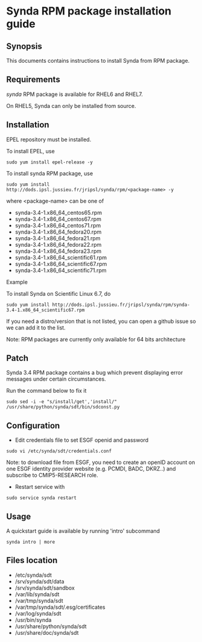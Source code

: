 # Synda RPM package installation guide

## Synopsis

This documents contains instructions to install Synda from RPM package.

## Requirements

*synda* RPM package is available for RHEL6 and RHEL7.

On RHEL5, Synda can only be installed from source.

## Installation

EPEL repository must be installed.

To install EPEL, use

```
sudo yum install epel-release -y
```

To install synda RPM package, use

```
sudo yum install http://dods.ipsl.jussieu.fr/jripsl/synda/rpm/<package-name> -y
```

where &lt;package-name&gt; can be one of

* synda-3.4-1.x86_64_centos65.rpm
* synda-3.4-1.x86_64_centos67.rpm
* synda-3.4-1.x86_64_centos71.rpm
* synda-3.4-1.x86_64_fedora20.rpm
* synda-3.4-1.x86_64_fedora21.rpm
* synda-3.4-1.x86_64_fedora22.rpm
* synda-3.4-1.x86_64_fedora23.rpm
* synda-3.4-1.x86_64_scientific61.rpm
* synda-3.4-1.x86_64_scientific67.rpm
* synda-3.4-1.x86_64_scientific71.rpm

Example

To install Synda on Scientific Linux 6.7, do

```
sudo yum install http://dods.ipsl.jussieu.fr/jripsl/synda/rpm/synda-3.4-1.x86_64_scientific67.rpm 
```

If you need a distro/version that is not listed, you can open a github issue so we can add it to the list.

Note: RPM packages are currently only available for 64 bits architecture

## Patch

Synda 3.4 RPM package contains a bug which prevent displaying error messages under certain circumstances.

Run the command below to fix it

```
sudo sed -i -e "s/install/get','install/" /usr/share/python/synda/sdt/bin/sdconst.py
```

## Configuration

* Edit credentials file to set ESGF openid and password

```
sudo vi /etc/synda/sdt/credentials.conf
```

Note: to download file from ESGF, you need to create an openID account on one
ESGF identity provider website (e.g. PCMDI, BADC, DKRZ..) and subscribe to
CMIP5-RESEARCH role.

* Restart service with

```
sudo service synda restart
```

## Usage

A quickstart guide is available by running 'intro' subcommand

```
synda intro | more
```

## Files location

* /etc/synda/sdt
* /srv/synda/sdt/data
* /srv/synda/sdt/sandbox
* /var/lib/synda/sdt
* /var/tmp/synda/sdt
* /var/tmp/synda/sdt/.esg/certificates
* /var/log/synda/sdt
* /usr/bin/synda
* /usr/share/python/synda/sdt
* /usr/share/doc/synda/sdt
